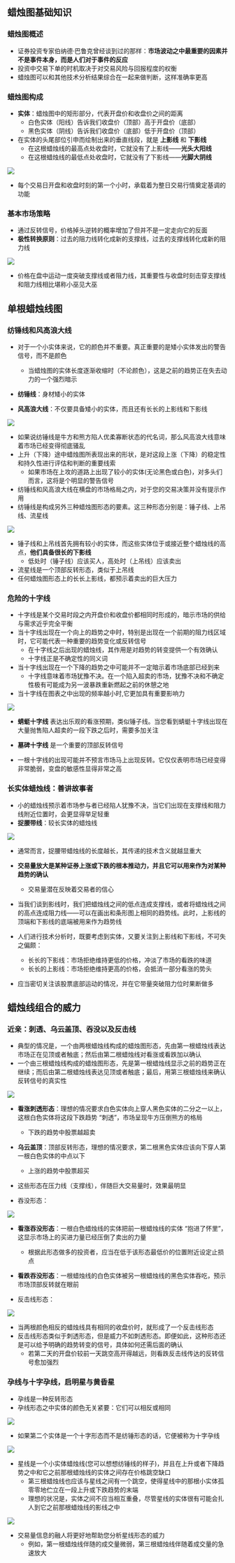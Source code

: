 ## 蜡烛图基础知识

### 蜡烛图概述

- 证券投资专家伯纳德·巴鲁克曾经谈到过的那样：**市场波动之中最重要的因素并不是事件本身，而是人们对于事件的反应**
- 投资中交易下单的时机取决于对交易风险与回报程度的权衡
- 蜡烛图可以和其他技术分析结果综合在一起来做判断，这样准确率更高

### 蜡烛图构成

- **实体**：蜡烛图中的矩形部分，代表开盘价和收盘价之间的距离
  - 白色实体（阳线）告诉我们收盘价（顶部）高于开盘价（底部）
  - 黑色实体（阴线）告诉我们收盘价（底部）低于开盘价（顶部）
- 在实体的头尾部位引申而绘制出来的垂直线段，就是 **上影线** 和 **下影线**
  - 在这根蜡烛线的最高点处收盘时，它就没有了上影线——**光头大阳线**
  - 在这根蜡烛线的最低点处收盘时，它就没有了下影线——**光脚大阴线**

![](/assets/candle/component_of_candle.png)

- 每个交易日开盘和收盘时刻的第一个小时，承载着为整日交易行情奠定基调的功能

### 基本市场策略

- 通过反转信号，价格掉头逆转的概率增加了但并不是一定走向它的反面
- **极性转换原则**：过去的阻力线转化成新的支撑线，过去的支撑线转化成新的阻力线

![](/assets/candle/support_and_press_line.png)

- 价格在盘中运动一度突破支撑线或者阻力线，其重要性与收盘时刻击穿支撑线和阻力线相比堪称小巫见大巫

## 单根蜡烛线图

### 纺锤线和风高浪大线

- 对于一个小实体来说，它的颜色并不重要。真正重要的是矮小实体发出的警告信号，而不是颜色
  - 当蜡烛图的实体长度逐渐收缩时（不论颜色），这是之前的趋势正在失去动力的一个强烈暗示

- **纺锤线**：身材矮小的实体
- **风高浪大线**：不仅要具备矮小的实体，而且还有长长的上影线和下影线

![](/assets/candle/single_line_1.png)

- 如果说纺锤线是牛方和熊方陷人优柔寡断状态的代名词，那么风高浪大线意味着市场已经变得彻底骚乱
- 上升（下降）途中蜡烛图所表现出来的形状，是对这段上涨（下降）的稳定性和持久性进行评估和判断的重要线索
  - 如果市场在上攻的道路上出现了较小的实体(无论黑色或白色)，对多头们而言，这将是个明显的警告信号
- 纺锤线和风高浪大线在横盘的市场格局之内，对于您的交易决策并没有提示作用
- 纺锤线是构成另外三种蜡烛图形态的要素。这三种形态分别是：锤子线、上吊线、流星线

![](/assets/candle/single_line_2.png)

- 锤子线和上吊线首先拥有较小的实体，而这些实体位于或接近整个蜡烛线的高点，**他们具备很长的下影线**
  - 低处时（锤子线）应该买人，高处时（上吊线）应该卖出
- 流星线是一个顶部反转形态，类似于上吊线
- 任何蜡烛图形态上的长长上影线，都预示着卖出的巨大压力

### 危险的十字线

- 十字线是某个交易时段之内开盘价和收盘价都相同时形成的，暗示市场的供给与需求近乎完全平衡
- 当十字线出现在一个向上的趋势之中时，特别是出现在一个前期的阻力线区域时，它可能代表一种重要的趋势变化或反转信号
  - 在十字线之后出现的蜡烛线，其作用是对趋势的转变提供一个有效确认
  - 十字线正是不确定性的同义词
- 当十字线出现在一个下降的趋势之中可能并不一定暗示着市场底部已经到来
  - 十字线意味着市场犹豫不决。在一个陷入超卖的市场，犹豫不决和不确定性极有可能成为另一波暴跌重新燃起之前的休憩之地
- 当十字线在图表之中出现的频率越小时,它更加具有重要影响力

![](/assets/candle/single_line_cross.png)

- **蜻蜓十字线** 表达出乐观的看涨预期，类似锤子线。当您看到蜻蜓十字线出现在大量抛售陷人超卖的一段下跌之后时，需要多加关注
- **墓碑十字线** 是一个重要的顶部反转信号

- 一根十字线的出现可能并不预言市场马上出现反转。它仅仅表明市场已经变得非常脆弱，变盘的敏感性显得非常之高

### 长实体蜡烛线：善讲故事者

- 小的蜡烛线预示着市场参与者已经陷人犹豫不决，当它们出现在支撑线和阻力线附近位置时，会更显得举足轻重
- **捉腰带线**：较长实体的蜡烛线

![](/assets/candle/single_line_longer.png)

- 通常而言，捉腰带蜡烛线的长度越长，其传递的技术含义就越显重大
- **交易量放大是某种证券上涨或下跌的根本推动力，并且它可以用来作为对某种趋势的确认**
  - 交易量潜在反映着交易者的信心

- 当我们谈到影线时，我们把蜡烛线之间的低点连成支撑线，或者将蜡烛线之间的高点连成阻力线——可以在画出和条形图上相同的趋势线。此时，上影线的顶端和下影线的底端被用来作为趋势线

- 人们进行技术分析时，既要考虑到实体，又要关注到上影线和下影线，不可失之偏颇：
  - 长长的下影线：市场拒绝维持更低的价格，冲淡了市场的看跌的味道
  - 长长的上影线：市场拒绝维持更高的价格，会抵消一部分看涨的势头
- 应当密切关注该股票底部运动的情况，并在它带量突破阻力位时果断做多

## 蜡烛线组合的威力

### 近亲：刺透、乌云盖顶、吞没以及反击线

- 典型的情况是，一个由两根蜡烛线构成的蜡烛图形态，先由第一根蜡烛线表达市场正在见顶或者触底；然后由第二根蜡烛线对看涨或看跌加以确认
- 一个由三根蜡烛线构成的蜡烛图形态，先是第一根蜡烛线显示之前的趋势正在继续；而后由第二根蜡烛线表达见顶或者触底；最后，用第三根蜡烛线来确认反转信号的真实性

![](/assets/candle/multiple_lines_longer.png)

- **看涨刺透形态**：理想的情况要求白色实体向上穿人黑色实体的二分之一以上，这根白色实体将这段下跌趋势 “刺透”，市场呈现牛方压倒熊方的格局
  - 下跌的趋势中股票越超卖
- **乌云盖顶**：顶部反转形态，理想的情况要求，第二根黑色实体应该向下穿人第一根白色实体的中点以下
  - 上涨的趋势中股票超买

- 这些形态在压力线（支撑线），伴随巨大交易量时，效果最明显

- 吞没形态：

![](/assets/candle/multiple_lines_longer_2.png)

- **看涨吞没形态**：一根白色蜡烛线的实体把前一根蜡烛线的实体 “抱进了怀里”，这显示市场上的买进力量已经压倒了卖出的力量
  - 根据此形态做多的投资者，应当在低于该形态最低价的位置附近设定止损点
- **看跌吞没形态**：一根蜡烛线的白色实体被另一根蜡烛线的黑色实体吞吃，预示市场顶部反转就在眼前

- 反击线形态：

![](/assets/candle/multiple_lines_longer_3.png)

- 当两根颜色相反的蜡烛线具有相同的收盘价时，就形成了一个反击线形态
- 反击线形态类似于刺透形态，但是威力不如刺透形态。即便如此，这种形态还是可以给予明确的趋势转变的信号，具体如何还需后面的确认
  - 若第二天的开盘价较前一天跳空高开得越远，则看跌反击线传达的反转信号愈加强烈

### 孕线与十字孕线，启明星与黄昏星

- 孕线是一种反转形态
- 孕线形态之中实体的颜色无关紧要：它们可以相反或相同

![](/assets/candle/multiple_lines_longer_ch2.png)

- 如果第二个实体是一个十字形态而不是纺锤形态的话，它便被称为十字孕线

![](/assets/candle/multiple_lines_longer_ch2_2.png)

- 星线是一个小实体蜡烛线(您可以想想纺锤线的样子)，并且在上升或者下降趋势之中和它之前那根蜡烛线的实体之间存在价格跳空缺口
  - 第三根蜡烛线也应该与星线之间有一个跳空，使得星线中的那根小实体孤零零地伫立在一段上升或下跌趋势的末端
  - 理想的状况是，实体之间不应当相互重叠，尽管星线的实体很有可能会扎人到它之前那根蜡烛线的影线之中

![](/assets/candle/multiple_lines_longer_ch2_3.png)

- 交易量信息的融人将更好地帮助您分析星线形态的威力
  - 例如，第一根蜡烛线伴随的成交量微弱，第三根蜡烛线伴随着成交量的急速放大
